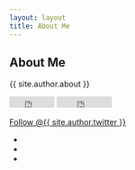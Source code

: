 ```yaml
---
layout: layout
title: About Me
---
```

<h2>About Me</h2>
<p>
{{ site.author.about }}
</p>					
<p>
    <iframe class="github-btn" src="http://ghbtns.com/github-btn.html?user={{ site.author.github }}&repo={{ site.author.github }}.github.com&type=watch&count=true" allowtransparency="true" frameborder="0" scrolling="0" width="80px" height="20px"></iframe>&nbsp;<iframe class="github-btn" src="http://ghbtns.com/github-btn.html?user={{ site.author.github }}&repo={{ site.author.github }}.github.com&type=fork&count=true" allowtransparency="true" frameborder="0" scrolling="0" width="98px" height="20px"></iframe>
</p>
<p>
    <a href="https://twitter.com/{{ site.author.twitter }}" class="twitter-follow-button" data-link-color="#0069D6" data-show-count="true">Follow @{{ site.author.twitter }}</a>
</p>
<p>
    <ul class="buttons unstyled">
        <li><a href="https://github.com/{{ site.author.github }}" rel="me" class="social github" title="Go to github.com/{{ site.author.github }}" target="_blank"></a></li>
        <li><a href="http://www.twitter.com/{{ site.author.twitter }}" rel="me" class="social twitter" title="Go to twitter.com/{{ site.author.twitter }}" target="_blank"></a></li>
        <li><a href="https://github.com/{{ site.author.github }}/Feedback/issues/new" rel="me" class="social mail" title="Leave feedback for {{ site.author.name  }}"  target="_blank"></a></li>				
    </ul>
</p>
